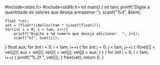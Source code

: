 #include<stdio.h>
#include<stdlib.h>
int main() {
    int tam;
    printf("Digite a quantidade de valores que deseja armazenar:");
    scanf("%d", &tam);
    
    float *vet;
    vet = (float*)(malloc(tam * sizeof(float)));
    for(int i = 0; i < tam; i++){
        printf("Digite o %d numero que deseja adicionar:  ", i+1);
        scanf("%f", &vet[i]);
}
    float aux;
    for (int i = 0; i < tam; i++)
    {
        for (int j = 0; j < tam; j++)
        {
            if(vet[i] < vet[j]){
                aux = vet[i];
                vet[i] = vet[j];
                vet[j] = aux;
            }
        }
    }
      for (int i = 0; i < tam; i++)
    {
        printf("%.2f ", vet[i]);
    }
    free(vet);
return 0;
}
